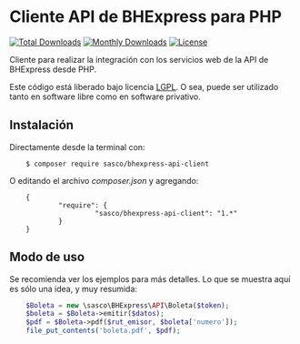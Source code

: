 Cliente API de BHExpress para PHP
=================================

[![Total Downloads](https://poser.pugx.org/sasco/bhexpress-api-client/downloads)](https://packagist.org/packages/sasco/bhexpress-api-client)
[![Monthly Downloads](https://poser.pugx.org/sasco/bhexpress-api-client/d/monthly)](https://packagist.org/packages/sasco/bhexpress-api-client)
[![License](https://poser.pugx.org/sasco/bhexpress-api-client/license)](https://packagist.org/packages/sasco/bhexpress-api-client)

Cliente para realizar la integración con los servicios web de la API de BHExpress desde PHP.

Este código está liberado bajo licencia [LGPL](http://www.gnu.org/licenses/lgpl-3.0.en.html).
O sea, puede ser utilizado tanto en software libre como en software privativo.

Instalación
-----------

Directamente desde la terminal con:

        $ composer require sasco/bhexpress-api-client

O editando el archivo *composer.json* y agregando:

        {
                "require": {
                         "sasco/bhexpress-api-client": "1.*"
                }
        }

Modo de uso
-----------

Se recomienda ver los ejemplos para más detalles. Lo que se muestra aquí es sólo
una idea, y muy resumida:

```php
    $Boleta = new \sasco\BHExpress\API\Boleta($token);
    $boleta = $Boleta->emitir($datos);
    $pdf = $Boleta->pdf($rut_emisor, $boleta['numero']);
    file_put_contents('boleta.pdf', $pdf);
```
